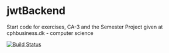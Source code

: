 # jwtBackend

Start code for exercises, CA-3 and the Semester Project given at cphbusiness.dk - computer science

[![Build Status](https://travis-ci.org/Alek2750/Sem3projektGruppe6.svg?branch=master)](https://travis-ci.org/Alek2750/Sem3projektGruppe6)
